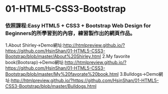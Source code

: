 # 01-HTML5-CSS3-Bootstrap
### 依照課程:Easy HTML5 + CSS3 + Bootstrap Web Design for Beginners的所學習到的內容，練習製作出的網頁作品。
1.About Shirley→Demo網址:http://htmlpreview.github.io/?https://github.com/HsinShan/01-HTML5-CSS3-Bootstrap/blob/master/About%20Shirley.html
2.My favorite book(Bootsrap)→Demo網址:http://htmlpreview.github.io/?https://github.com/HsinShan/01-HTML5-CSS3-Bootstrap/blob/master/My%20favorate%20book.html
3.Bulldogs→Demo網址:http://htmlpreview.github.io/?https://github.com/HsinShan/01-HTML5-CSS3-Bootstrap/blob/master/Bulldogs.html
